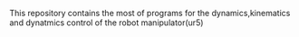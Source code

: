 This repository contains the most of programs for the dynamics,kinematics and dynatmics control of the robot manipulator(ur5)
